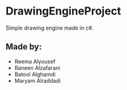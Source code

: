# DrawingEngineProject
Simple drawing engine made in c#.
## Made by:
- Reema Alyousef
- Raneen Alzafarani
- Batool Alghamdi
- Maryam Alraddadi
